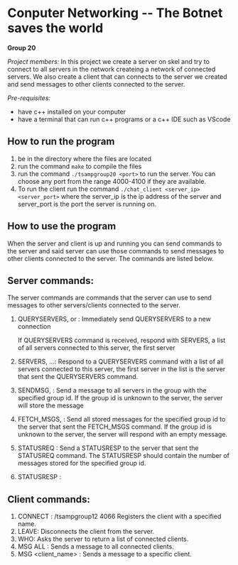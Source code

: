 # Conputer Networking -- The Botnet saves the world

**Group 20**

_Project members:_
In this project we create a server on skel and try to connect to all servers in the network createing a network of connected servers. We also create a client that can connects to the server we created  and send messages to other clients connected to the server.

_Pre-requisites:_

- have c++ installed on your computer
- have a terminal that can run c++ programs or a c++ IDE such as VScode

## How to run the program

1. be in the directory where the files are located
2. run the command `make` to compile the files
3. run the command `./tsampgroup20 <port>` to run the server. You can choose any port from the range 4000-4100 if they are available.
4. To run the client run the command `./chat_client <server_ip> <server_port>` where the server_ip is the ip address of the server and server_port is the port the server is running on.

## How to use the program

When the server and client is up and running you can send commands to the server and said server can use those commands to send messages to other clients connected to the server. The commands are listed below.

## Server commands:

The server commands are commands that the server can use to send messages to other servers/clients connected to the server.

1. QUERYSERVERS, <GroupId> or <GroupId> <ServerIp> <ServerPort>: 
    Immediately send QUERYSERVERS to a new connection

    If QUERYSERVERS command is received, respond with SERVERS, a list of all servers connected to this server, the first server 

2. SERVERS, <GroupId> <ServerIp> <ServerPort> <ServerIp> <ServerPort> ...: 
    Respond to a QUERYSERVERS command with a list of all servers connected to this server, the first server in the list is the server that sent the QUERYSERVERS command.

3. SENDMSG, <GroupId> <Message>: 
    Send a message to all servers in the group with the specified group id. If the group id is unknown to the server, the server will store the message

4. FETCH_MSGS, <GroupId>: 
    Send all stored messages for the specified group id to the server that sent the FETCH_MSGS command. If the group id is unknown to the server, the server will respond with an empty message.

5. STATUSREQ <GroupId>: 
    Send a STATUSRESP to the server that sent the STATUSREQ command. The STATUSRESP should contain the number of messages stored for the specified group id.

6. STATUSRESP <GroupId> <NumberOfMessages>:

## Client commands:

1. CONNECT <name>: /tsampgroup12 <port> 4066
    Registers the client with a specified name.
2. LEAVE: 
    Disconnects the client from the server.
3. WHO: 
    Asks the server to return a list of connected clients.
4. MSG ALL <message>: 
    Sends a message to all connected clients.
5. MSG <client_name> <message>: 
    Sends a message to a specific client.